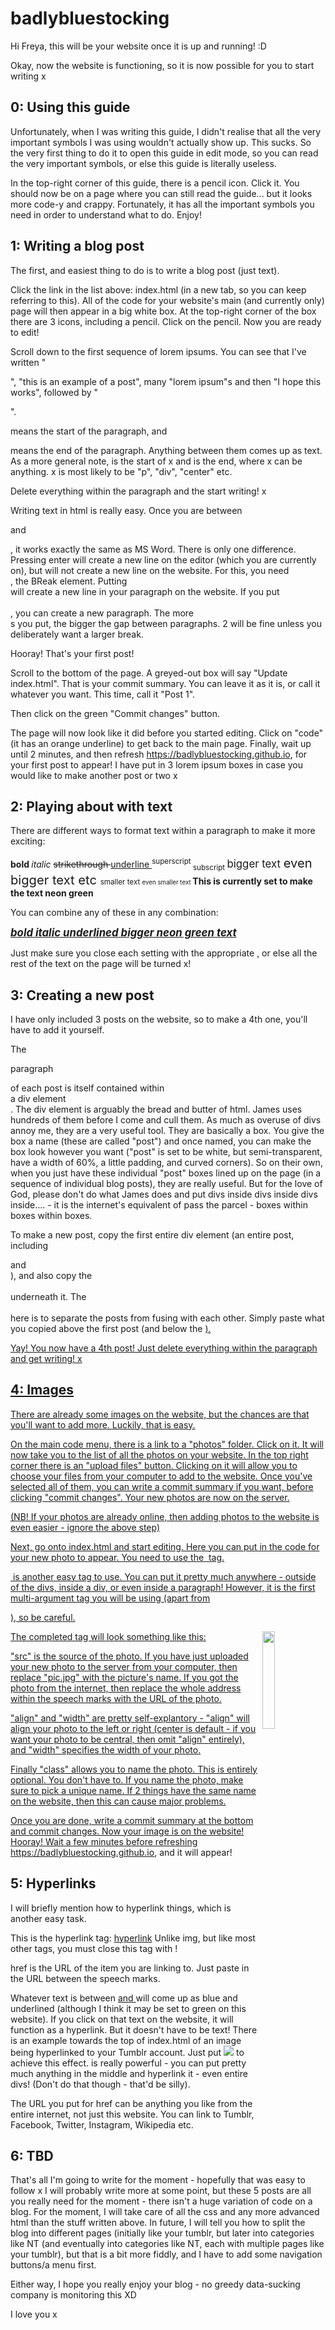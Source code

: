 # badlybluestocking
Hi Freya, this will be your website once it is up and running! :D

Okay, now the website is functioning, so it is now possible for you to start writing x

## 0: Using this guide

Unfortunately, when I was writing this guide, I didn't realise that all the very important symbols I was using wouldn't actually show up. This sucks.
So the very first thing to do it to open this guide in edit mode, so you can read the very important symbols, or else this guide is literally useless.

In the top-right corner of this guide, there is a pencil icon. Click it.
You should now be on a page where you can still read the guide... but it looks more code-y and crappy.
Fortunately, it has all the important symbols you need in order to understand what to do.
Enjoy!

## 1: Writing a blog post

The first, and easiest thing to do is to write a blog post (just text).

Click the link in the list above: index.html (in a new tab, so you can keep referring to this).
All of the code for your website's main (and currently only) page will then appear in a big white box.
At the top-right corner of the box there are 3 icons, including a pencil. Click on the pencil.
Now you are ready to edit!

Scroll down to the first sequence of lorem ipsums. You can see that I've written "<p>", "this is an example of a post", many "lorem ipsum"s and then "I hope this works", followed by "</p>".
<p> means the start of the paragraph, and </p> means the end of the paragraph. Anything between them comes up as text.
As a more general note, <x> is the start of x and </x> is the end, where x can be anything. x is most likely to be "p", "div", "center" etc.

Delete everything within the paragraph and the start writing! x

Writing text in html is really easy. Once you are between <p> and </p>, it works exactly the same as MS Word.
There is only one difference. Pressing enter will create a new line on the editor (which you are currently on), but will not create a new line on the website.
For this, you need <br>, the BReak element. Putting <br> will create a new line in your paragraph on the website.
If you put <br><br>, you can create a new paragraph.
The more <br>s you put, the bigger the gap between paragraphs. 2 will be fine unless you deliberately want a larger break.

Hooray! That's your first post!

Scroll to the bottom of the page.
A greyed-out box will say "Update index.html". That is your commit summary. You can leave it as it is, or call it whatever you want.
This time, call it "Post 1".

Then click on the green "Commit changes" button.

The page will now look like it did before you started editing. 
Click on "code" (it has an orange underline) to get back to the main page.
Finally, wait up until 2 minutes, and then refresh https://badlybluestocking.github.io, for your first post to appear!
I have put in 3 lorem ipsum boxes in case you would like to make another post or two x

## 2: Playing about with text

There are different ways to format text within a paragraph to make it more exciting:

<b> bold </b>
<i> italic </i>
<s> strikethrough </s>
<u> underline </u>
<sup> superscript </sup>
<sub> subscript </sub>
<big> bigger text </big>
<big><big> even bigger text etc </big></big>
<small> smaller text </small>
<small><small> even smaller text </small></small>
<strong> This is currently set to make the text neon green </strong>

You can combine any of these in any combination:

<b><i><u><big><strong> bold italic underlined bigger neon green text </strong></big></u></i></b>

Just make sure you close each setting with the appropriate </x>, or else all the rest of the text on the page will be turned x!

## 3: Creating a new post

I have only included 3 posts on the website, so to make a 4th one, you'll have to add it yourself.

The <p> paragraph </p> of each post is itself contained within <div class="post"> a div element </div>. 
The div element is arguably the bread and butter of html. James uses hundreds of them before I come and cull them.
As much as overuse of divs annoy me, they are a very useful tool. They are basically a box. You give the box a name (these are called "post") and once named, you can make the box look however you want ("post" is set to be white, but semi-transparent, have a width of 60%, a little padding, and curved corners).
So on their own, when you just have these individual "post" boxes lined up on the page (in a sequence of individual blog posts), they are really useful. But for the love of God, please don't do what James does and put divs inside divs inside divs inside.... - it is the internet's equivalent of pass the parcel - boxes within boxes within boxes.

To make a new post, copy the first entire div element (an entire post, including <div class="post"> and </div>), and also copy the <br><br> underneath it. The <br><br> here is to separate the posts from fusing with each other.
Simply paste what you copied above the first post (and below the <a href=....>). 
  
Yay! You now have a 4th post!
Just delete everything within the paragraph and get writing! x

## 4: Images

There are already some images on the website, but the chances are that you'll want to add more.
Luckily, that is easy.

On the main code menu, there is a link to a "photos" folder. Click on it.
It will now take you to the list of all the photos on your website. In the top right corner there is an "upload files" button. Clicking on it will allow you to choose your files from your computer to add to the website. Once you've selected all of them, you can write a commit summary if you want, before clicking "commit changes".
Your new photos are now on the server.

(NB! If your photos are already online, then adding photos to the website is even easier - ignore the above step)

Next, go onto index.html and start editing.
Here you can put in the code for your new photo to appear.
You need to use the <img> tag.

<img> is another easy tag to use. You can put it pretty much anywhere - outside of the divs, inside a div, or even inside a paragraph!
However, it is the first multi-argument tag you will be using (apart from <div class="post">), so be careful.

The completed tag will look something like this: <img src="./photos/pic.jpg" align="right" width="20%" class="name">

"src" is the source of the photo. If you have just uploaded your new photo to the server from your computer, then replace "pic.jpg" with the picture's name.
If you got the photo from the internet, then replace the whole address within the speech marks with the URL of the photo.

"align" and "width" are pretty self-explantory - "align" will align your photo to the left or right (center is default - if you want your photo to be central, then omit "align" entirely), and "width" specifies the width of your photo.

Finally "class" allows you to name the photo. This is entirely optional. You don't have to.
If you name the photo, make sure to pick a unique name. If 2 things have the same name on the website, then this can cause major problems.

Once you are done, write a commit summary at the bottom and commit changes.
Now your image is on the website! Hooray! Wait a few minutes before refreshing https://badlybluestocking.github.io, and it will appear!

## 5: Hyperlinks

I will briefly mention how to hyperlink things, which is another easy task.

This is the hyperlink tag: <a href="">hyperlink</a>
Unlike img, but like most other tags, you must close this tag with </a> !

href is the URL of the item you are linking to. Just paste in the URL between the speech marks.

Whatever text is between <a href=""> and </a> will come up as blue and underlined (although I think it may be set to green on this website). If you click on that text on the website, it will function as a hyperlink.
But it doesn't have to be text! There is an example towards the top of index.html of an image being hyperlinked to your Tumblr account. Just put <a href="..."><img src="..." align="..." width="..."></a> to achieve this effect.
<a></a> is really powerful - you can put pretty much anything in the middle and hyperlink it - even entire divs! (Don't do that though - that'd be silly).

The URL you put for href can be anything you like from the entire internet, not just this website. You can link to Tumblr, Facebook, Twitter, Instagram, Wikipedia etc.

## 6: TBD

That's all I'm going to write for the moment - hopefully that was easy to follow x
I will probably write more at some point, but these 5 posts are all you really need for the moment - there isn't a huge variation of code on a blog.
For the moment, I will take care of all the css and any more advanced html than the stuff written above.
In future, I will tell you how to split the blog into different pages (initially like your tumblr, but later into categories like NT (and eventually into categories like NT, each with multiple pages like your tumblr), but that is a bit more fiddly, and I have to add some navigation buttons/a menu first.

Either way, I hope you really enjoy your blog - no greedy data-sucking company is monitoring this XD

I love you x
